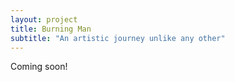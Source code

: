```yaml
---
layout: project
title: Burning Man
subtitle: "An artistic journey unlike any other"
---
```


Coming soon!